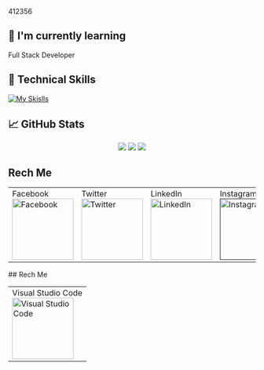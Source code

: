 412356
## 🌱 I'm currently learning

Full Stack Developer


## 💼 Technical Skills
[![My Skislls](https://skills.thijs.gg/icons?i=c,java,py,html,css,js,nodejs,mongodb,mysql,figma&theme=light)](https://skills.thijs.gg)


## 📈 GitHub Stats 
  <p align="center">
  
  <img src="https://github-readme-stats.vercel.app/api?username=Pruthviraj247&count_private=true&show_icons=true&theme=dracula&line_height=33">
  <img src="https://github-readme-stats.vercel.app/api/top-langs/?username=Pruthviraj247&count_private=true&hide=html,scss,,ejs&theme=dracula&line_height=10">
    <img src = "https://github-readme-streak-stats.herokuapp.com?user=Pruthviraj247&theme=dark&hide_border=true">


## Rech Me
<table>
<tr>
<td>Facebook<br><a href="https://www.facebook.com/Code-With-Pruthvi-109285118433181"><img src="https://edent.github.io/SuperTinyIcons/images/svg/facebook.svg" width="125" title="Facebook" /><br></td>
<td>Twitter<br><a href="https://twitter.com/Code_With_Pruth"><img src="https://edent.github.io/SuperTinyIcons/images/svg/twitter.svg" width="125" title="Twitter" /><br></td>
<td>LinkedIn<br><a href="https://www.linkedin.com/in/pruthviraj-bhrashkal-654b88224/"><img src="https://edent.github.io/SuperTinyIcons/images/svg/linkedin.svg" width="125" title="LinkedIn" /><br></td>
<td>Instagram<br><a href=""><img src="https://edent.github.io/SuperTinyIcons/images/svg/instagram.svg" width="125" title="Instagram" /><br></td>
<td>Gmail<br><a href=""><img src="https://edent.github.io/SuperTinyIcons/images/svg/gmail.svg" width="125" title="Gmail" /><br></td>

</tr>
</table>
## Rech Me
<table>
<tr>
<td>Visual Studio Code<br><img src="https://edent.github.io/SuperTinyIcons/images/svg/visualstudiocode.svg" width="125" title="Visual Studio Code" /><br></td>
 </tr>
</table>

